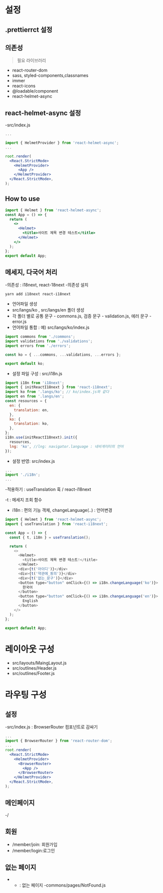 # 설정

## .prettierrct 설정

## 의존성

> 필요 라이브러리

- react-router-dom
- sass, styled-components,classnames
- immer
- react-icons
- @loadable/component
- react-helmet-async

## react-helmet-async 설정

-src/index.js

```jsx
...

import { HelmetProvider } from 'react-helmet-async';
...

root.render(
  <React.StrictMode>
    <HelmetProvider>
      <App />
    </HelmetProvider>
  </React.StrictMode>,
);
```

## How to use

```jsx
import { Helmet } from 'react-helmet-async';
const App = () => {
  return (
    <>
      <Helmet>
        <title>사이트 제목 변경 테스트</title>
      </Helmet>
    </>
  );
};
export default App;
```

## 메세지, 다국어 처리

-의존성 : i18next, react-18next -의존성 설치

```
yarn add i18next react-i18next
```

- 언어파일 생성
- src/langs/ko , src/langs/en 폴더 생성
- 각 폴더 별로 공통 문구 - commons.js, 검증 문구 - validation.js, 에러 문구 - error.js
- 언어파일 통합 : 예) src/langs/ko/index.js

```javascript
import commons from './commons';
import validations from './validations';
import errors from './errors';

const ko = { ...commons, ...validations, ...errors };

export default ko;
```

- 설정 파일 구성 : src/i18n.js

```javascript
import i18n from 'i18next';
import { initReactI18next } from 'react-i18next';
import ko from '.langs/ko'; // ko/index.js와 같다
import en from '.langs/en';
const resources = {
  en: {
    translation: en,
  },
  ko: {
    translation: ko,
  },
};
i18n.use(initReactI18next).init({
  resources,
  lng: 'ko', //lng: navigator.language : 네비게이터의 언어
});
```

- 설정 반영: src/index.js

```javascript
...
import './i18n';
...
```

-적용하기 : useTranslation 훅 / react-i18next

-t : 메세지 조회 함수

- i18n : 편의 기능 객체, changeLanguage(..) : 언어변경

```javascript
import { Helmet } from 'react-helmet-async';
import { useTranslation } from 'react-i18next';

const App = () => {
  const { t, i18n } = useTranslation();

  return (
    <>
      <Helmet>
        <title>사이트 제목 변경 테스트!</title>
      </Helmet>
      <div>{t('아이디')}</div>
      <div>{t('약관에_동의')}</div>
      <div>{t('없는_문구')}</div>
      <button type="button" onClick={() => i18n.changeLanguage('ko')}>
        한국어
      </button>
      <button type="button" onClick={() => i18n.changeLanguage('en')}>
        English
      </button>
    </>
  );
};

export default App;
```

# 레이아웃 구성

- src/layouts/MaingLayout.js
- src/outlines/Header.js
- src/outlines/Footer.js

# 라우팅 구성

## 설정

-src/index.js : BrowserRouter 컴포넌트로 감싸기

```jsx
...
import { BrowserRouter } from 'react-router-dom';
...
root.render(
  <React.StrictMode>
    <HelmetProvider>
      <BrowserRouter>
        <App />
      </BrowserRouter>
    </HelmetProvider>
  </React.StrictMode>,
);
```

## 메인페이지

-/

## 회원

- /member/join: 회원가입
- /member/login:로그인
## 없는 페이지

- - : 없는 페이지 -commons/pages/NotFound.js